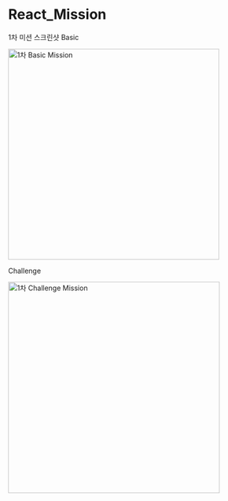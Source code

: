 # React_Mission

1차 미션 스크린샷
Basic

<img width="429" alt="1차 Basic Mission" src="https://user-images.githubusercontent.com/60413234/154845310-8e8448ff-3472-4234-8bce-37b296481c48.png">

Challenge

<img width="430" alt="1차 Challenge Mission" src="https://user-images.githubusercontent.com/60413234/154845350-b0c38404-c866-46ce-b093-51f008ce536a.png">
